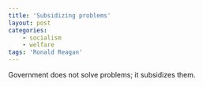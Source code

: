 ```yaml
---
title: 'Subsidizing problems'
layout: post
categories:
    - socialism
    - welfare
tags: 'Ronald Reagan'
---
```


Government does not solve problems; it subsidizes them.